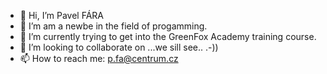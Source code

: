- 👋 Hi, I’m Pavel FÁRA
- 👀 I’m am a newbe in the field of progamming. 
- 🌱 I’m currently trying to get into the GreenFox Academy training course.
- 💞️ I’m looking to collaborate on ...we sill see.. .-))
- 📫 How to reach me: p.fa@centrum.cz

<!---
FaraP/FaraP is a ✨ special ✨ repository because its `README.md` (this file) appears on your GitHub profile.
You can click the Preview link to take a look at your changes.
--->
